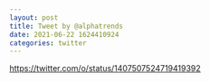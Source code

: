 ```yaml
--- 
layout: post 
title: Tweet by @alphatrends 
date: 2021-06-22 1624410924 
categories: twitter 
--- 
```

https://twitter.com/o/status/1407507524719419392